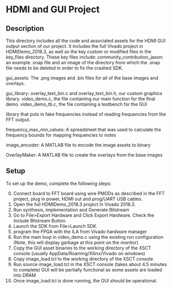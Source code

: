 HDMI and GUI Project
====================

Description
-----------

This directory includes all the code and associated assets for the HDMI GUI output section of our project. It includes the full Vivado project in HDMIDemo_2018.3, as well as the key custom or modified files in the key_files directory. These key files include:
community_contribution_jason: an example .snap file and an image of the directory from which the .snap file needs to be deleted in order to fix the crashed SDK.

gui_assets: The .png images and .bin files for all of the base images and overlays.

gui_library: overlay_text_bin.c and overlay_text_bin.h, our custom graphics library. video_demo.c, the file containing our main function for the final demo. video_demo_tb.c, the file containing a testbench for the GUI 

library that puts in fake frequencies instead of reading frequencies from the FFT output.

frequency_max_min_values: A spreadsheet that was used to calculate the frequency bounds for mapping frequencies to notes

image_encoder: A MATLAB file to encode the image assets to binary

OverlayMaker: A MATLAB file to create the overlays from the base images


Setup
-----------
To set up the demo, complete the following steps:

0. Connect board to FFT board using wire PMODs as described in the FFT project, plug in power, HDMI out and prog/UART USB cables. 
1. Open the full HDMIDemo_2018.3 project in Vivado 2018.3.
2. Run synthesis, implementation and Generate Bitstream
3. Go to File>Export Hardware and Click Export Hardware. Check the Include Bitstream Button.
4. Launch the SDK from File>Launch SDK.
5. program the FPGA with the ILA from Vivado hardware manager
6. Run the main loop in video_demo.c using the existing run configuration (Note, this will display garbage at this point on the monitor)
7. Copy the GUI asset binaries to the working directory of the XSCT console (usually AppData/Roaming/Xilinx/Vivado on windows)
8. Copy image_load.tcl to the working directory of the XSCT console
9. Run source image_load.tcl in the XSCT console (takes about 4.5 minutes to complete) GUI will be partially functional as some assets are loaded into DRAM
10. Once image_load.tcl is done running, the GUI should be operational. 

